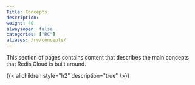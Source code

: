 ```yaml
---
Title: Concepts
description:
weight: 40
alwaysopen: false
categories: ["RC"]
aliases: /rv/concepts/
---
```

This section of pages contains content that describes the main concepts
that Redis Cloud is built around.

{{< allchildren style="h2" description="true" />}}
